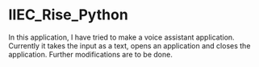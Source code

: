 # IIEC_Rise_Python

In this application, I have tried to make a voice assistant application. Currently it takes the input as a text, opens an application and closes the application. Further modifications are to be done.
